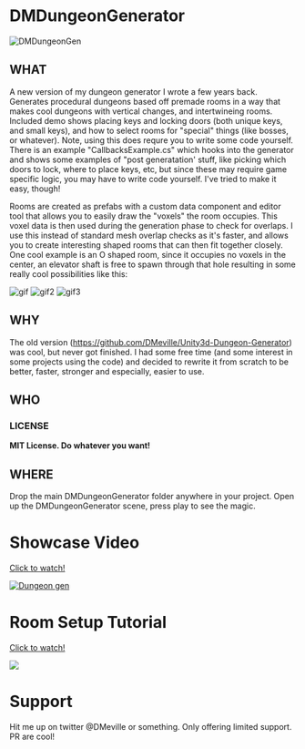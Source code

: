 # DMDungeonGenerator
![DMDungeonGen](https://i.imgur.com/yrEyK3f.png)

## WHAT
A new version of my dungeon generator I wrote a few years back.  Generates procedural dungeons based off premade rooms in a way that makes cool dungeons with vertical changes, and intertwineing rooms. Included demo shows placing keys and locking doors (both unique keys, and small keys), and how to select rooms for "special" things (like bosses, or whatever).  Note, using this does requre you to write some code yourself. There is an example "CallbacksExample.cs" which hooks into the generator and shows some examples of "post generatation' stuff, like picking which doors to lock, where to place keys, etc, but since these may require game specific logic, you may have to write code yourself. I've tried to make it easy, though!

Rooms are created as prefabs with a custom data component and editor tool that allows you to easily draw the "voxels" the room occupies.  This voxel data is then used during the generation phase to check for overlaps.  I use this instead of standard mesh overlap checks as it's faster, and allows you to create interesting shaped rooms that can then fit together closely.  One cool example is an O shaped room, since it occupies no voxels in the center, an elevator shaft is free to spawn through that hole resulting in some really cool possibilities like this: 

![gif](https://i.imgur.com/NR2t53n.gif) ![gif2](https://i.imgur.com/F3nmEkq.gif) ![gif3](https://i.imgur.com/QplXWgv.gif)

## WHY
The old version (https://github.com/DMeville/Unity3d-Dungeon-Generator) was cool, but never got finished.  I had some free time (and some interest in some projects using the code) and decided to rewrite it from scratch to be better, faster, stronger and especially, easier to use. 

## WHO
### LICENSE
**MIT License. Do whatever you want!**

## WHERE
Drop the main DMDungeonGenerator folder anywhere in your project.  Open up the DMDungeonGenerator scene, press play to see the magic.

# Showcase Video
[Click to watch!](http://www.youtube.com/watch?v=z-4rLXBbI8k)

[![Dungeon gen](http://img.youtube.com/vi/z-4rLXBbI8k/0.jpg)](http://www.youtube.com/watch?v=z-4rLXBbI8k "DMDungeon Showcase")


# Room Setup Tutorial
[Click to watch!](http://www.youtube.com/watch?v=0bhOsZAI7OA)

[![](http://img.youtube.com/vi/0bhOsZAI7OA/0.jpg)](http://www.youtube.com/watch?v=0bhOsZAI7OA "Room Setup Tut")


# Support
Hit me up on twitter @DMeville or something. Only offering limited support.  PR are cool!
